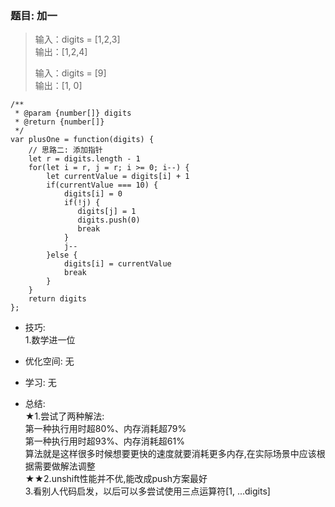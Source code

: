 
### 题目: 加一

> 输入：digits = [1,2,3]  
> 输出：[1,2,4]
>
> 输入：digits = [9]  
> 输出：[1, 0]

```
/**
 * @param {number[]} digits
 * @return {number[]}
 */
var plusOne = function(digits) {
    // 思路二: 添加指针
    let r = digits.length - 1
    for(let i = r, j = r; i >= 0; i--) {
        let currentValue = digits[i] + 1
        if(currentValue === 10) {
            digits[i] = 0
            if(!j) {
               digits[j] = 1
               digits.push(0)
               break
            }
            j--
        }else {
            digits[i] = currentValue
            break
        }
    }
    return digits
};
```

* 技巧:  
1.数学进一位

* 优化空间:  无

* 学习:  无


* 总结:  
★1.尝试了两种解法:  
第一种执行用时超80%、内存消耗超79%  
第一种执行用时超93%、内存消耗超61%  
算法就是这样很多时候想要更快的速度就要消耗更多内存,在实际场景中应该根据需要做解法调整  
★★2.unshift性能并不优,能改成push方案最好  
3.看别人代码启发，以后可以多尝试使用三点运算符[1, ...digits]

